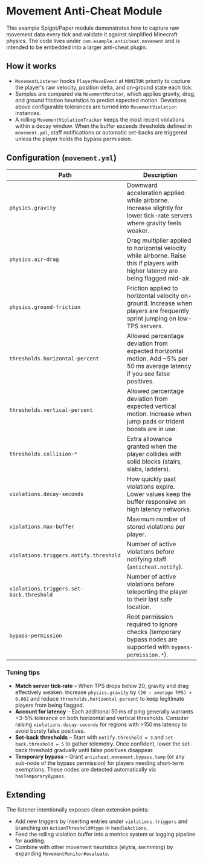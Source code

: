 # Movement Anti-Cheat Module

This example Spigot/Paper module demonstrates how to capture raw movement data every tick and validate it against simplified Minecraft physics. The code lives under `com.example.anticheat.movement` and is intended to be embedded into a larger anti-cheat plugin.

## How it works

* `MovementListener` hooks `PlayerMoveEvent` at `MONITOR` priority to capture the player's raw velocity, position delta, and on-ground state each tick.
* Samples are compared via `MovementMonitor`, which applies gravity, drag, and ground friction heuristics to predict expected motion. Deviations above configurable tolerances are turned into `MovementViolation` instances.
* A rolling `MovementViolationTracker` keeps the most recent violations within a decay window. When the buffer exceeds thresholds defined in `movement.yml`, staff notifications or automatic set-backs are triggered unless the player holds the bypass permission.

## Configuration (`movement.yml`)

| Path | Description |
| ---- | ----------- |
| `physics.gravity` | Downward acceleration applied while airborne. Increase slightly for lower tick-rate servers where gravity feels weaker. |
| `physics.air-drag` | Drag multiplier applied to horizontal velocity while airborne. Raise this if players with higher latency are being flagged mid-air. |
| `physics.ground-friction` | Friction applied to horizontal velocity on-ground. Increase when players are frequently sprint jumping on low-TPS servers. |
| `thresholds.horizontal-percent` | Allowed percentage deviation from expected horizontal motion. Add ~5% per 50 ms average latency if you see false positives. |
| `thresholds.vertical-percent` | Allowed percentage deviation from expected vertical motion. Increase when jump pads or trident boosts are in use. |
| `thresholds.collision-*` | Extra allowance granted when the player collides with solid blocks (stairs, slabs, ladders). |
| `violations.decay-seconds` | How quickly past violations expire. Lower values keep the buffer responsive on high latency networks. |
| `violations.max-buffer` | Maximum number of stored violations per player. |
| `violations.triggers.notify.threshold` | Number of active violations before notifying staff (`anticheat.notify`). |
| `violations.triggers.set-back.threshold` | Number of active violations before teleporting the player to their last safe location. |
| `bypass-permission` | Root permission required to ignore checks (temporary bypass nodes are supported with `bypass-permission.*`). |

### Tuning tips

* **Match server tick-rate** – When TPS drops below 20, gravity and drag effectively weaken. Increase `physics.gravity` by `(20 − average TPS) × 0.002` and reduce `thresholds.horizontal-percent` to keep legitimate players from being flagged.
* **Account for latency** – Each additional 50 ms of ping generally warrants +3–5% tolerance on both horizontal and vertical thresholds. Consider raising `violations.decay-seconds` for regions with >150 ms latency to avoid bursty false positives.
* **Set-back thresholds** – Start with `notify.threshold = 3` and `set-back.threshold = 5` to gather telemetry. Once confident, lower the set-back threshold gradually until false positives disappear.
* **Temporary bypass** – Grant `anticheat.movement.bypass.temp` (or any sub-node of the bypass permission) for players needing short-term exemptions. These nodes are detected automatically via `hasTemporaryBypass`.

## Extending

The listener intentionally exposes clean extension points:

* Add new triggers by inserting entries under `violations.triggers` and branching on `ActionThreshold#type` in `handleActions`.
* Feed the rolling violation buffer into a metrics system or logging pipeline for auditing.
* Combine with other movement heuristics (elytra, swimming) by expanding `MovementMonitor#evaluate`.
